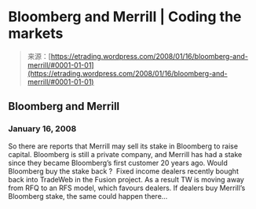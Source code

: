 <!--yml
category: 未分类
date: 2024-05-12 19:44:28
-->

# Bloomberg and Merrill | Coding the markets

> 来源：[https://etrading.wordpress.com/2008/01/16/bloomberg-and-merrill/#0001-01-01](https://etrading.wordpress.com/2008/01/16/bloomberg-and-merrill/#0001-01-01)

## Bloomberg and Merrill

### January 16, 2008

So there are reports that Merrill may sell its stake in Bloomberg to raise capital. Bloomberg is still a private company, and Merrill has had a stake since they became Bloomberg’s first customer 20 years ago. Would Bloomberg buy the stake back ?  Fixed income dealers recently bought back into TradeWeb in the Fusion project. As a result TW is moving away from RFQ to an RFS model, which favours dealers. If dealers buy Merrill’s Bloomberg stake, the same could happen there…